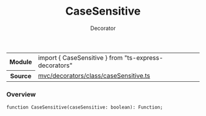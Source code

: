 <header class="symbol-info-header">    <h1 id="casesensitive">CaseSensitive</h1>    <label class="symbol-info-type-label decorator">Decorator</label>      </header>
<section class="symbol-info">      <table class="is-full-width">        <tbody>        <tr>          <th>Module</th>          <td>            <div class="lang-typescript">                <span class="token keyword">import</span> { CaseSensitive }                 <span class="token keyword">from</span>                 <span class="token string">"ts-express-decorators"</span>                            </div>          </td>        </tr>        <tr>          <th>Source</th>          <td>            <a href="https://romakita.github.io/ts-express-decorators/#//blob/v2.8.0/src/mvc/decorators/class/caseSensitive.ts#L0-L0">                mvc/decorators/class/caseSensitive.ts            </a>        </td>        </tr>                </tbody>      </table>    </section>

### Overview

<pre><code class="typescript-lang">function <span class="token function">CaseSensitive</span><span class="token punctuation">(</span>caseSensitive<span class="token punctuation">:</span> <span class="token keyword">boolean</span><span class="token punctuation">)</span><span class="token punctuation">:</span> Function<span class="token punctuation">;</span></code></pre>
